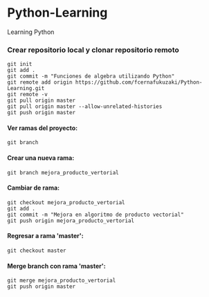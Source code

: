 # Python-Learning
Learning Python

### Crear repositorio local y clonar repositorio remoto
~~~~
git init
git add .
git commit -m "Funciones de algebra utilizando Python"
git remote add origin https://github.com/fcernafukuzaki/Python-Learning.git
git remote -v
git pull origin master
git pull origin master --allow-unrelated-histories
git push origin master
~~~~
#### Ver ramas del proyecto:
~~~~
git branch
~~~~
#### Crear una nueva rama:
~~~~
git branch mejora_producto_vertorial
~~~~
#### Cambiar de rama:
~~~~
git checkout mejora_producto_vertorial
git add .
git commit -m "Mejora en algoritmo de producto vectorial"
git push origin mejora_producto_vertorial
~~~~
#### Regresar a rama 'master':
~~~~
git checkout master
~~~~
#### Merge branch con rama 'master':
~~~~
git merge mejora_producto_vertorial
git push origin master
~~~~
